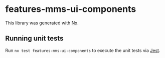 # features-mms-ui-components

This library was generated with [Nx](https://nx.dev).

## Running unit tests

Run `nx test features-mms-ui-components` to execute the unit tests via [Jest](https://jestjs.io).
